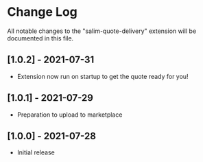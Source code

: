 # Change Log

All notable changes to the "salim-quote-delivery" extension will be documented in this file.

## [1.0.2] - 2021-07-31

- Extension now run on startup to get the quote ready for you!

## [1.0.1] - 2021-07-29

- Preparation to upload to marketplace

## [1.0.0] - 2021-07-28

- Initial release
